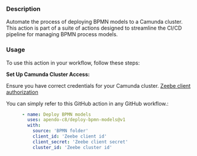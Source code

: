 ### Description

Automate the process of deploying BPMN models to a Camunda cluster. This action is part of a suite of actions designed to streamline the CI/CD pipeline for managing BPMN process models.

### Usage

To use this action in your workflow, follow these steps:

**Set Up Camunda Cluster Access:**

Ensure you have correct credentials for your Camunda cluster. [Zeebe client authorization](https://docs.camunda.io/docs/self-managed/zeebe-deployment/security/client-authorization/)


You can simply refer to this GitHub action in any GitHub workflow.:

   ```yaml
         - name: Deploy BPMN models
           uses: apendo-c8/deploy-bpmn-models@v1
           with:
             source: 'BPMN folder'
             client_id: 'Zeebe client id'
             client_secret: 'Zeebe client secret'
             cluster_id: 'Zeebe cluster id'

